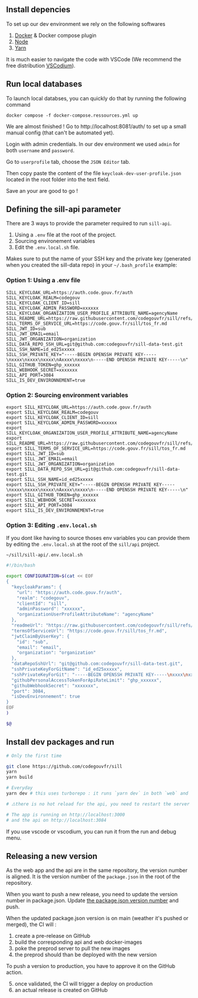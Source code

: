 ## Install depencies

To set up our dev environment we rely on the following softwares

1. [Docker](https://docs.docker.com/engine/install/) & Docker compose plugin 
2. [Node](https://nodejs.org/en/download/package-manager/current)
3. [Yarn](https://classic.yarnpkg.com/en/docs/install#debian-stable)

It is much easier to navigate the code with VSCode (We recommend the free distribution [VSCodium](https://code.gouv.fr/sill/software?name=VSCodium)).

## Run local databases

To launch local databses, you can quickly do that by running the following command

`docker compose -f docker-compose.ressources.yml up`

We are almost finished ! Go to http://localhost:8081/auth/ to set up a small manual config (that can't be automated yet).

Login with admin credentials. In our dev environment we used `admin` for both `username` and `password`.

Go to `userprofile` tab, choose the `JSON Editor` tab.

Then copy paste the content of the file `keycloak-dev-user-profile.json` located in the root folder into the text field.

Save an your are good to go !

## Defining the sill-api parameter

There are 3 ways to provide the parameter required to run `sill-api`.  
1. Using a `.env` file at the root of the project.
2. Sourcing environement variables
3. Edit the `.env.local.sh` file.

Makes sure to put the name of your SSH key and the private key (generated when you created the sill-data repo) in your `~/.bash_profile` example:

### Option 1: Using a .env file
```
SILL_KEYCLOAK_URL=https://auth.code.gouv.fr/auth
SILL_KEYCLOAK_REALM=codegouv
SILL_KEYCLOAK_CLIENT_ID=sill
SILL_KEYCLOAK_ADMIN_PASSWORD=xxxxxx
SILL_KEYCLOAK_ORGANIZATION_USER_PROFILE_ATTRIBUTE_NAME=agencyName
SILL_README_URL=https://raw.githubusercontent.com/codegouvfr/sill/refs/heads/main/docs/sill.md
SILL_TERMS_OF_SERVICE_URL=https://code.gouv.fr/sill/tos_fr.md
SILL_JWT_ID=sub
SILL_JWT_EMAIL=email
SILL_JWT_ORGANIZATION=organization
SILL_DATA_REPO_SSH_URL=git@github.com:codegouvfr/sill-data-test.git
SILL_SSH_NAME=id_ed25xxxxx
SILL_SSH_PRIVATE_KEY="-----BEGIN OPENSSH PRIVATE KEY-----\nxxxx\nxxxx\nxxxx\nAxxxx\nxxxx\n-----END OPENSSH PRIVATE KEY-----\n"
SILL_GITHUB_TOKEN=ghp_xxxxxx
SILL_WEBHOOK_SECRET=xxxxxxx
SILL_API_PORT=3084
SILL_IS_DEV_ENVIRONNEMENT=true
```


### Option 2: Sourcing environment variables
```
export SILL_KEYCLOAK_URL=https://auth.code.gouv.fr/auth
export SILL_KEYCLOAK_REALM=codegouv
export SILL_KEYCLOAK_CLIENT_ID=sill
export SILL_KEYCLOAK_ADMIN_PASSWORD=xxxxxx
export SILL_KEYCLOAK_ORGANIZATION_USER_PROFILE_ATTRIBUTE_NAME=agencyName
export SILL_README_URL=https://raw.githubusercontent.com/codegouvfr/sill/refs/heads/main/docs/sill.md
export SILL_TERMS_OF_SERVICE_URL=https://code.gouv.fr/sill/tos_fr.md
export SILL_JWT_ID=sub
export SILL_JWT_EMAIL=email
export SILL_JWT_ORGANIZATION=organization
export SILL_DATA_REPO_SSH_URL=git@github.com:codegouvfr/sill-data-test.git
export SILL_SSH_NAME=id_ed25xxxxx
export SILL_SSH_PRIVATE_KEY="-----BEGIN OPENSSH PRIVATE KEY-----\nxxxx\nxxxx\nxxxx\nAxxxx\nxxxx\n-----END OPENSSH PRIVATE KEY-----\n"
export SILL_GITHUB_TOKEN=ghp_xxxxxx
export SILL_WEBHOOK_SECRET=xxxxxxx
export SILL_API_PORT=3084
export SILL_IS_DEV_ENVIRONNEMENT=true
```

### Option 3: Editing `.env.local.sh`

If you dont like having to source thoses env variables you can provide them
by editing the `.env.local.sh` at the root of the `sill/api` project.  
 

`~/sill/sill-api/.env.local.sh`
```sh
#!/bin/bash

export CONFIGURATION=$(cat << EOF
{
  "keycloakParams": {
    "url": "https://auth.code.gouv.fr/auth",
    "realm": "codegouv",
    "clientId": "sill",
    "adminPassword": "xxxxxx",
    "organizationUserProfileAttributeName": "agencyName"
  },
  "readmeUrl": "https://raw.githubusercontent.com/codegouvfr/sill/refs/heads/main/docs/sill.md",
  "termsOfServiceUrl": "https://code.gouv.fr/sill/tos_fr.md",
  "jwtClaimByUserKey": {
    "id": "sub",
    "email": "email",
    "organization": "organization"
  },
  "dataRepoSshUrl": "git@github.com:codegouvfr/sill-data-test.git",
  "sshPrivateKeyForGitName": "id_ed25xxxxx",
  "sshPrivateKeyForGit": "-----BEGIN OPENSSH PRIVATE KEY-----\nxxxx\nxxxx\nxxxx\nAxxxx\nxxxx\n-----END OPENSSH PRIVATE KEY-----\n",
  "githubPersonalAccessTokenForApiRateLimit": "ghp_xxxxxx",
  "githubWebhookSecret": "xxxxxxx",
  "port": 3084,
  "isDevEnvironnement": true
}
EOF
) 

$@
```

## Install dev packages and run
```bash
# Only the first time

git clone https://github.com/codegouvfr/sill
yarn
yarn build

# Everyday
yarn dev # this uses turborepo : it runs `yarn dev` in both `web` and `api` packages

# ⚠️there is no hot reload for the api, you need to restart the server manually ⚠️

# The app is running on http://localhost:3000
# and the api on http://localhost:3084
```

If you use vscode or vscodium, you can run it from the run and debug menu.

## Releasing a new version

As the web app and the api are in the same repository, the version number is aligned. It is the version number of the `package.json` in the root of the repository.

When you want to push a new release, you need to update the version number in package.json. Update [the package.json version number](https://github.com/codegouvfr/sill/blob/7290a32809e0ca4964e6d0eccfc6af037d7c6771/package.json#L3) and push.

When the updated package.json version is on main (weather it's pushed or merged), the CI will :
1. create a pre-release on GitHub
2. build the corresponding api and web docker-images
3. poke the preprod server to pull the new images
4. the preprod should than be deployed with the new version

To push a version to production, you have to approve it on the GitHub action.

5. once validated, the CI will trigger a deploy on production
6. an actual release is created on GitHub

